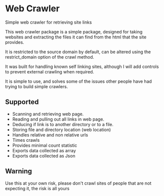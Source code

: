 # Web Crawler

Simple web crawler for retrieving site links

This web crawler package is a simple package, designed for taking websites and extracting
the files it can find from the html that the site provides.

It is restricted to the source domain by default, can be altered using the restrict_domain option
of the crawl method.

It was built for handling known self linking sites, although I will add controls to prevent
external crawling when required.

It is simple to use, and solves some of the issues other people have had trying to build simple
crawlers.

## Supported

 - Scanning and retrieving web page.
 - Reading and pulling out all links in web page.
 - Deducing if link is to another directory or to a file.
 - Storing file and directory location (web location)
 - Handles relative and non relative urls
 - Times crawls
 - Provides minimal count statistic
 - Exports data collected as array
 - Exports data collected as Json
 
## Warning

Use this at your own risk, please don't crawl sites of people that are not expecting it, the risk is all yours

